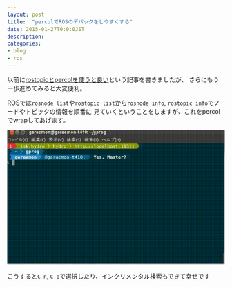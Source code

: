 ```yaml
---
layout: post
title:  "percolでROSのデバッグをしやすくする"
date: 2015-01-27T0:0:0JST
description:
categories:
- blog
- ros
---
```

以前に[rostopicとpercolを使うと良い](/blog/ros/2014/10/19/rostopic-percol)という記事を書きましたが、
さらにもう一歩進めてみると大変便利。

ROSでは`rosnode list`や`rostopic list`から`rosnode info`, `rostopic info`でノードやトピックの情報を順番に
見ていくということをしますが、これをpercolでwrapしてあげます。

![gnome terminal](/assets/images/posts/2015/ros_percol.gif)

こうすると`C-n`, `C-p`で選択したり、インクリメンタル検索もできて幸せです

<script src="https://gist.github.com/garaemon/90b4d98b42c59b42ded4.js"></script>

